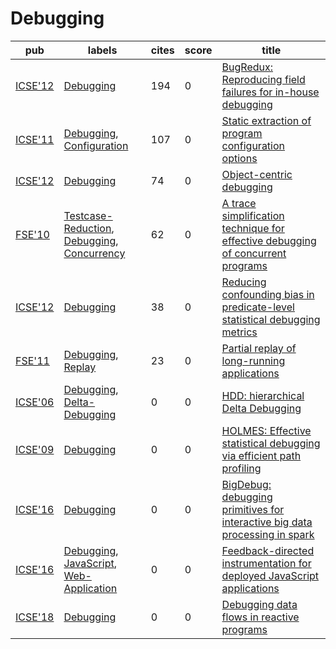 # Debugging

|pub|labels|cites|score|title|
|---|------|-----|-----|-----|
|[ICSE'12](https://dblp.org/db/conf/icse/icse2012.html)|[Debugging](Debugging.md)|194|0|[BugRedux: Reproducing field failures for in-house debugging](https://scholar.google.com/scholar?q=BugRedux%3A+Reproducing+field+failures+for+in-house+debugging)|
|[ICSE'11](https://dblp.org/db/conf/icse/icse2011.html)|[Debugging](Debugging.md), [Configuration](Configuration.md)|107|0|[Static extraction of program configuration options](https://scholar.google.com/scholar?q=Static+extraction+of+program+configuration+options)|
|[ICSE'12](https://dblp.org/db/conf/icse/icse2012.html)|[Debugging](Debugging.md)|74|0|[Object-centric debugging](https://scholar.google.com/scholar?q=Object-centric+debugging)|
|[FSE'10](https://dblp.org/db/conf/sigsoft/fse2010.html)|[Testcase-Reduction](Testcase-Reduction.md), [Debugging](Debugging.md), [Concurrency](Concurrency.md)|62|0|[A trace simplification technique for effective debugging of concurrent programs](https://scholar.google.com/scholar?q=A+trace+simplification+technique+for+effective+debugging+of+concurrent+programs)|
|[ICSE'12](https://dblp.org/db/conf/icse/icse2012.html)|[Debugging](Debugging.md)|38|0|[Reducing confounding bias in predicate-level statistical debugging metrics](https://scholar.google.com/scholar?q=Reducing+confounding+bias+in+predicate-level+statistical+debugging+metrics)|
|[FSE'11](https://dblp.org/db/conf/sigsoft/fse2011.html)|[Debugging](Debugging.md), [Replay](Replay.md)|23|0|[Partial replay of long-running applications](https://scholar.google.com/scholar?q=Partial+replay+of+long-running+applications)|
|[ICSE'06](https://dblp.org/db/conf/icse/icse2006.html)|[Debugging](Debugging.md), [Delta-Debugging](Delta-Debugging.md)|0|0|[HDD: hierarchical Delta Debugging](https://scholar.google.com/scholar?q=HDD%3A+hierarchical+Delta+Debugging)|
|[ICSE'09](https://dblp.org/db/conf/icse/icse2009.html)|[Debugging](Debugging.md)|0|0|[HOLMES: Effective statistical debugging via efficient path profiling](https://scholar.google.com/scholar?q=HOLMES%3A+Effective+statistical+debugging+via+efficient+path+profiling)|
|[ICSE'16](https://dblp.org/db/conf/icse/icse2016.html)|[Debugging](Debugging.md)|0|0|[BigDebug: debugging primitives for interactive big data processing in spark](https://scholar.google.com/scholar?q=BigDebug%3A+debugging+primitives+for+interactive+big+data+processing+in+spark)|
|[ICSE'16](https://dblp.org/db/conf/icse/icse2016.html)|[Debugging](Debugging.md), [JavaScript](JavaScript.md), [Web-Application](Web-Application.md)|0|0|[Feedback-directed instrumentation for deployed JavaScript applications](https://scholar.google.com/scholar?q=Feedback-directed+instrumentation+for+deployed+JavaScript+applications)|
|[ICSE'18](https://dblp.org/db/conf/icse/icse2018.html)|[Debugging](Debugging.md)|0|0|[Debugging data flows in reactive programs](https://scholar.google.com/scholar?q=Debugging+data+flows+in+reactive+programs)|
